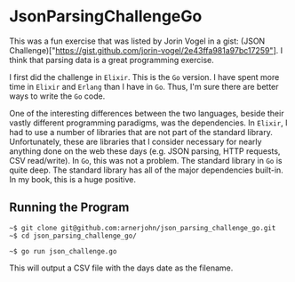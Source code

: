 JsonParsingChallengeGo
=====================

This was a fun exercise that was listed by Jorin Vogel in a gist: (JSON Challenge)["https://gist.github.com/jorin-vogel/2e43ffa981a97bc17259"]. I think that parsing data is a great programming exercise. 

I first did the challenge in `Elixir`. This is the `Go` version. I have spent more time in `Elixir` and `Erlang` than I have in `Go`.
Thus, I'm sure there are better ways to write the `Go` code. 

One of the interesting differences between the two languages, beside their vastly different programming paradigms, was the dependencies.
In `Elixir`, I had to use a number of libraries that are not part of the standard library. Unfortunately, these are libraries that I consider
necessary for nearly anything done on the web these days (e.g. JSON parsing, HTTP requests, CSV read/write). In `Go`, this was not a problem.
The standard library in `Go` is quite deep. The standard library has all of the major dependencies built-in. In my book, this is a huge positive.

## Running the Program

```
~$ git clone git@github.com:arnerjohn/json_parsing_challenge_go.git
~$ cd json_parsing_challenge_go/

~$ go run json_challenge.go 
```

This will output a CSV file with the days date as the filename.
